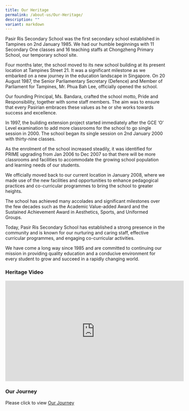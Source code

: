 ```yaml
---
title: Our Heritage
permalink: /about-us/Our-Heritage/
description: ""
variant: markdown
---
```

Pasir Ris Secondary School was the first secondary school established in Tampines on 2nd January 1985. We had our humble beginnings with 11 Secondary One classes and 16 teaching staffs at Chongzheng Primary School, our temporary school site.

Four months later, the school moved to its new school building at its present location at Tampines Street 21. It was a significant milestone as we embarked on a new journey in the education landscape in Singapore. On 20 August 1987, the Senior Parliamentary Secretary (Defence) and Member of Parliament for Tampines, Mr. Phua Bah Lee, officially opened the school.
  
Our founding Principal, Ms. Bandara, crafted the school motto, Pride and Responsibility, together with some staff members. The aim was to ensure that every Pasirian embraces these values as he or she works towards success and excellence.

In 1997, the building extension project started immediately after the GCE ‘O’ Level examination to add more classrooms for the school to go single session in 2000. The school began its single session on 2nd January 2000 with thirty-nine classes.

As the enrolment of the school increased steadily, it was identified for PRIME upgrading from Jan 2006 to Dec 2007 so that there will be more classrooms and facilities to accommodate the growing school population and learning needs of our students.

We officially moved back to our current location in January 2008, where we made use of the new facilities and opportunities to enhance pedagogical practices and co-curricular programmes to bring the school to greater heights.

The school has achieved many accolades and significant milestones over the few decades such as the Academic Value-added Award and the Sustained Achievement Award in Aesthetics, Sports, and Uniformed Groups.

Today, Pasir Ris Secondary School has established a strong presence in the community and is known for our nurturing and caring staff, effective curricular programmes, and engaging co-curricular activities.
 
We have come a long way since 1985 and are committed to continuing our mission in providing quality education and a conducive environment for every student to grow and succeed in a rapidly changing world.

### Heritage Video

<iframe allowfullscreen="" allow="accelerometer; autoplay; clipboard-write; encrypted-media; gyroscope; picture-in-picture; web-share" frameborder="0" title="YouTube video player" src="https://www.youtube.com/embed/W1PF7w8EIkI?si=_Ymn-4D7Ba772Xm7" height="315" width="560"></iframe>

### Our Journey

Please click to view 
[Our Journey](/our-heritage/Our-Journey/)<br>